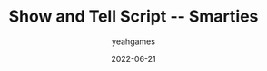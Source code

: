 ---
layout: artifact
title: Show and Tell Script -- Smarties
date: 2022-06-21
author: yeahgames
categories: [Physical, Scan, Transcription]
permalink: /artifacts/view/p/0001
featimg: https://archive2.ynwk.org/c/artifacts/p/0001/png/1.png
link: https://artifacts.ynwk.org/artifacts/view/p/0001
serial: P0001
description: "This was the script used in Aidan's show-and-tell about Smarties."
submitter: undone
archivist: nnillat
adate: 2022-06-21
items:
 - pdf-1
 - md-1
 - png-1
location: archive2
status: complete
---